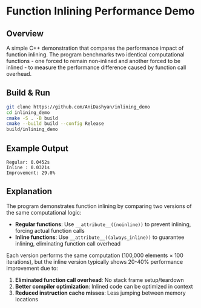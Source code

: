 # Function Inlining Performance Demo

## Overview

A simple C++ demonstration that compares the performance impact of function inlining. The program benchmarks two identical computational functions - one forced to remain non-inlined and another forced to be inlined - to measure the performance difference caused by function call overhead.

## Build & Run

```bash
git clone https://github.com/AniDashyan/inlining_demo
cd inlining_demo
cmake -S . -B build
cmake --build build --config Release
build/inlining_demo
```

## Example Output

```
Regular: 0.0452s
Inline : 0.0321s
Improvement: 29.0%
```

## Explanation

The program demonstrates function inlining by comparing two versions of the same computational logic:

- **Regular functions**: Use `__attribute__((noinline))` to prevent inlining, forcing actual function calls
- **Inline functions**: Use `__attribute__((always_inline))` to guarantee inlining, eliminating function call overhead

Each version performs the same computation (100,000 elements × 100 iterations), but the inline version typically shows 20-40% performance improvement due to:

1. **Eliminated function call overhead**: No stack frame setup/teardown
2. **Better compiler optimization**: Inlined code can be optimized in context
3. **Reduced instruction cache misses**: Less jumping between memory locations
